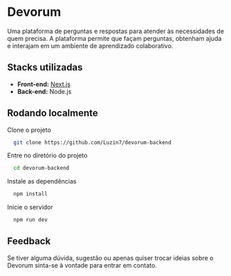 # Devorum

Uma plataforma de perguntas e respostas para atender às necessidades de
quem precisa. A plataforma permite que façam perguntas, obtenham ajuda
e interajam em um ambiente de aprendizado colaborativo.

## Stacks utilizadas

- **Front-end:** [Next.js](https://github.com/Luzin7/devorum-backend)
- **Back-end:** Node.js

## Rodando localmente

Clone o projeto

```bash
  git clone https://github.com/Luzin7/devorum-backend
```

Entre no diretório do projeto

```bash
  cd devorum-backend
```

Instale as dependências

```bash
  npm install
```

Inicie o servidor

```bash
  npm run dev
```

## Feedback

Se tiver alguma dúvida, sugestão ou apenas quiser trocar ideias sobre o Devorum sinta-se à vontade para entrar em contato.
